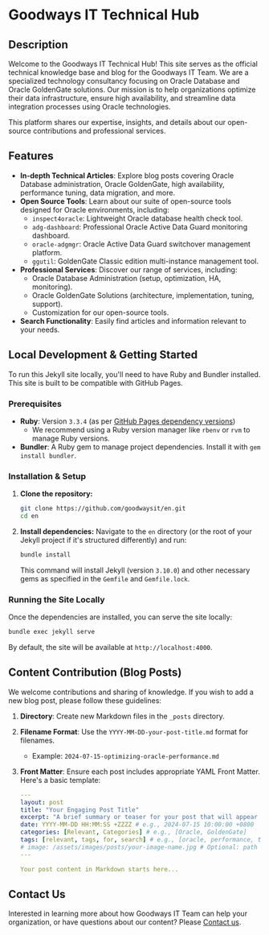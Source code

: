 # Goodways IT Technical Hub

## Description

Welcome to the Goodways IT Technical Hub! This site serves as the official technical knowledge base and blog for the Goodways IT Team. We are a specialized technology consultancy focusing on Oracle Database and Oracle GoldenGate solutions. Our mission is to help organizations optimize their data infrastructure, ensure high availability, and streamline data integration processes using Oracle technologies.

This platform shares our expertise, insights, and details about our open-source contributions and professional services.

## Features

*   **In-depth Technical Articles**: Explore blog posts covering Oracle Database administration, Oracle GoldenGate, high availability, performance tuning, data migration, and more.
*   **Open Source Tools**: Learn about our suite of open-source tools designed for Oracle environments, including:
    *   `inspect4oracle`: Lightweight Oracle database health check tool.
    *   `adg-dashboard`: Professional Oracle Active Data Guard monitoring dashboard.
    *   `oracle-adgmgr`: Oracle Active Data Guard switchover management platform.
    *   `ggutil`: GoldenGate Classic edition multi-instance management tool.
*   **Professional Services**: Discover our range of services, including:
    *   Oracle Database Administration (setup, optimization, HA, monitoring).
    *   Oracle GoldenGate Solutions (architecture, implementation, tuning, support).
    *   Customization for our open-source tools.
*   **Search Functionality**: Easily find articles and information relevant to your needs.

## Local Development & Getting Started

To run this Jekyll site locally, you'll need to have Ruby and Bundler installed. This site is built to be compatible with GitHub Pages.

### Prerequisites

*   **Ruby**: Version `3.3.4` (as per [GitHub Pages dependency versions](https://pages.github.com/versions/))
    *   We recommend using a Ruby version manager like `rbenv` or `rvm` to manage Ruby versions.
*   **Bundler**: A Ruby gem to manage project dependencies. Install it with `gem install bundler`.

### Installation & Setup

1.  **Clone the repository:**
    ```bash
    git clone https://github.com/goodwaysit/en.git
    cd en
    ```

2.  **Install dependencies:**
    Navigate to the `en` directory (or the root of your Jekyll project if it's structured differently) and run:
    ```bash
    bundle install
    ```
    This command will install Jekyll (version `3.10.0`) and other necessary gems as specified in the `Gemfile` and `Gemfile.lock`.

### Running the Site Locally

Once the dependencies are installed, you can serve the site locally:

```bash
bundle exec jekyll serve
```

By default, the site will be available at `http://localhost:4000`.

## Content Contribution (Blog Posts)

We welcome contributions and sharing of knowledge. If you wish to add a new blog post, please follow these guidelines:

1.  **Directory**: Create new Markdown files in the `_posts` directory.
2.  **Filename Format**: Use the `YYYY-MM-DD-your-post-title.md` format for filenames.
    *   Example: `2024-07-15-optimizing-oracle-performance.md`
3.  **Front Matter**: Ensure each post includes appropriate YAML Front Matter. Here's a basic template:

    ```yaml
    ---
    layout: post
    title: "Your Engaging Post Title"
    excerpt: "A brief summary or teaser for your post that will appear on listing pages."
    date: YYYY-MM-DD HH:MM:SS +ZZZZ # e.g., 2024-07-15 10:00:00 +0800
    categories: [Relevant, Categories] # e.g., [Oracle, GoldenGate]
    tags: [relevant, tags, for, search] # e.g., [oracle, performance, tuning]
    # image: /assets/images/posts/your-image-name.jpg # Optional: path to a relevant image
    ---

    Your post content in Markdown starts here...
    ```

## Contact Us

Interested in learning more about how Goodways IT Team can help your organization, or have questions about our content?
Please [Contact us](/contact/).
